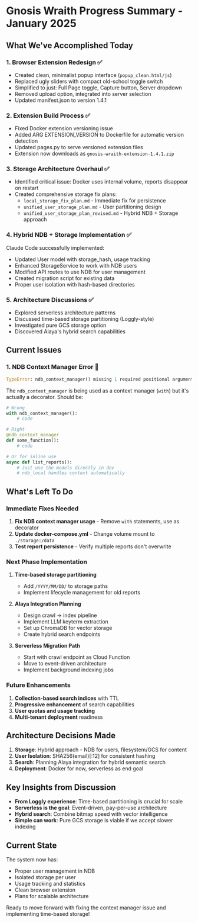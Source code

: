 # Gnosis Wraith Progress Summary - January 2025

## What We've Accomplished Today

### 1. **Browser Extension Redesign** ✅
- Created clean, minimalist popup interface (`popup_clean.html/js`)
- Replaced ugly sliders with compact old-school toggle switch
- Simplified to just: Full Page toggle, Capture button, Server dropdown
- Removed upload option, integrated into server selection
- Updated manifest.json to version 1.4.1

### 2. **Extension Build Process** ✅
- Fixed Docker extension versioning issue
- Added ARG EXTENSION_VERSION to Dockerfile for automatic version detection
- Updated pages.py to serve versioned extension files
- Extension now downloads as `gnosis-wraith-extension-1.4.1.zip`

### 3. **Storage Architecture Overhaul** ✅
- Identified critical issue: Docker uses internal volume, reports disappear on restart
- Created comprehensive storage fix plans:
  - `local_storage_fix_plan.md` - Immediate fix for persistence
  - `unified_user_storage_plan.md` - User partitioning design
  - `unified_user_storage_plan_revised.md` - Hybrid NDB + Storage approach

### 4. **Hybrid NDB + Storage Implementation** ✅
Claude Code successfully implemented:
- Updated User model with storage_hash, usage tracking
- Enhanced StorageService to work with NDB users
- Modified API routes to use NDB for user management
- Created migration script for existing data
- Proper user isolation with hash-based directories

### 5. **Architecture Discussions** ✅
- Explored serverless architecture patterns
- Discussed time-based storage partitioning (Loggly-style)
- Investigated pure GCS storage option
- Discovered Alaya's hybrid search capabilities

## Current Issues

### 1. **NDB Context Manager Error** 🐛
```python
TypeError: ndb_context_manager() missing 1 required positional argument: 'func'
```
The `ndb_context_manager` is being used as a context manager (`with`) but it's actually a decorator. Should be:
```python
# Wrong
with ndb_context_manager():
    # code

# Right
@ndb_context_manager
def some_function():
    # code

# Or for inline use
async def list_reports():
    # Just use the models directly in dev
    # ndb_local handles context automatically
```

## What's Left To Do

### Immediate Fixes Needed
1. **Fix NDB context manager usage** - Remove `with` statements, use as decorator
2. **Update docker-compose.yml** - Change volume mount to `./storage:/data`
3. **Test report persistence** - Verify multiple reports don't overwrite

### Next Phase Implementation
1. **Time-based storage partitioning**
   - Add `/YYYY/MM/DD/` to storage paths
   - Implement lifecycle management for old reports

2. **Alaya Integration Planning**
   - Design crawl → index pipeline
   - Implement LLM keyterm extraction
   - Set up ChromaDB for vector storage
   - Create hybrid search endpoints

3. **Serverless Migration Path**
   - Start with crawl endpoint as Cloud Function
   - Move to event-driven architecture
   - Implement background indexing jobs

### Future Enhancements
1. **Collection-based search indices** with TTL
2. **Progressive enhancement** of search capabilities
3. **User quotas and usage tracking**
4. **Multi-tenant deployment** readiness

## Architecture Decisions Made

1. **Storage**: Hybrid approach - NDB for users, filesystem/GCS for content
2. **User Isolation**: SHA256(email)[:12] for consistent hashing
3. **Search**: Planning Alaya integration for hybrid semantic search
4. **Deployment**: Docker for now, serverless as end goal

## Key Insights from Discussion

- **From Loggly experience**: Time-based partitioning is crucial for scale
- **Serverless is the goal**: Event-driven, pay-per-use architecture
- **Hybrid search**: Combine bitmap speed with vector intelligence
- **Simple can work**: Pure GCS storage is viable if we accept slower indexing

## Current State

The system now has:
- Proper user management in NDB
- Isolated storage per user
- Usage tracking and statistics
- Clean browser extension
- Plans for scalable architecture

Ready to move forward with fixing the context manager issue and implementing time-based storage!
